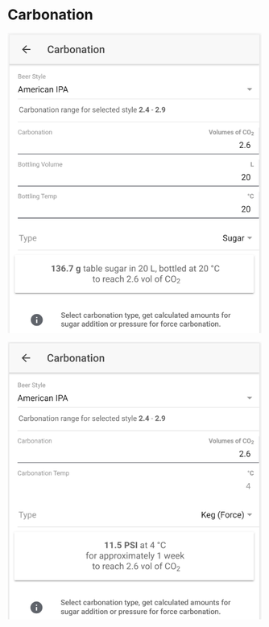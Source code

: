 # Carbonation

![Calculate sugar amount when carbonating with sugar](../.gitbook/assets/image%20%2814%29.png)

![Calculate carbonation preassure when force carbonating](../.gitbook/assets/image%20%2833%29.png)

